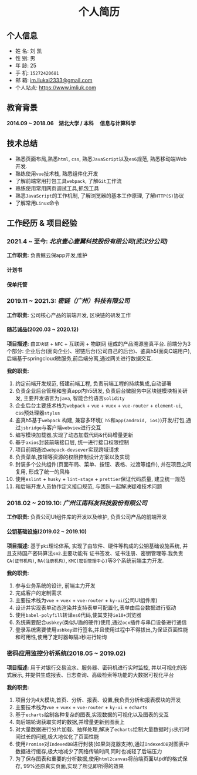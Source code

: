  <center><h1>个人简历</h1></center>
 
## 个人信息

- 姓 名: 刘 凯
- 性 别: 男 
- 年 龄: 25
- 手 机: `15272420681`
- 邮 箱: <a href="mailto:im.liukai2333@gmail.com">im.liukai2333@gmail.com</a>
- 个人站点: <a href="https://www.imliuk.com" target="_blank">https://www.imliuk.com</a>

## 教育背景

**2014.09 ~ 2018.06&nbsp;&nbsp;&nbsp;&nbsp;湖北大学 / 本科&nbsp;&nbsp;&nbsp;&nbsp; 信息与计算科学**

## 技术总结

  - 熟悉页面布局,熟悉`html`, `css`, 熟悉`JavaScript`以及`es6`规范, 熟悉移动端Web开发.
  - 熟练使用`vue`技术栈, 熟悉组件化开发
  - 了解前端常用打包工具`webpack`, 了解`Git`工作流
  - 熟练使用常用网页调试工具,抓包工具
  - 熟悉`JavaScript`的工作机制, 了解浏览器的基本工作原理, 了解`HTTP(S)`协议
  - 了解常用`Linux`命令

## 工作经历  &  项目经验

### 2021.4 ~ 至今: *北京壹心壹翼科技股份有限公司(武汉分公司)*

**工作职责:**  负责鲸云保app开发,维护

#### 计划书

#### 保单托管

### 2019.11 ~ 2021.3: *密链（广州）科技有限公司*

**工作职责:**  公司核心产品的前端开发, 区块链的研发工作

#### 随芯诚品(2020.03 ~ 2020.12)

**项目描述:**  由`区块链` + `NFC` + 互联网 + 物联网  组成的产品溯源鉴真平台. 前端分为3个部分: 企业后台(面向企业)、密链后台(公司自己的后台)、鉴真h5(面向C端用户), 后端基于springcloud微服务,前后端分离,通过网关进行数据交互.

**我的职责:**  

1. 约定前端开发规范, 搭建前端工程, 负责前端工程的持续集成,自动部署
2. 负责企业后台管理和鉴真app内h5研发, 负责后台微服务中区块链模块相关研发, 主要开发语言为`java`, 智能合约语言`solidity`
3. 企业后台主要技术栈为`webpack` + `vue` + `vuex` + `vue-router` + `element-ui`, css预处理器`stylus`
4. 鉴真h5基于`webpack` 构建, 兼容多环境(` h5`和`app(android, ios)`)开发/打包,通过`jsbridge`与客户端`webview`进行交互
6. 编写模块加载器,实现了动态加载代码&代码增量更新
6. 基于`axios`封装前端接口层, 统一进行接口权限控制
7. 项目前期通过`webpack-devsever`实现跨域请求
8. 负责菜单,按钮等资源的权限控制设计方案以及实现
9. 封装多个公共组件(页面布局、菜单、按钮、表格、过渡等组件), 并在项目之间复用, 形成了统一的风格
10. 使用`eslint` + `husky` + `lint-stage` + `prettier`保证代码质量, 建立统一规范
11. 和后端开发人员协作定义接口规范, 与团队一起解决疑难技术问题

### 2018.02 ~ 2019.10: *广州江南科友科技股份有限公司*

**工作职责:**  负责公司UI组件库的开发以及维护, 负责公司产品的前端开发

#### 公钥基础设施(2019.02 ~ 2019.10)

**项目描述:**   基于`pki`理论体系, 实现了由软件、硬件等构成的公钥基础设施系统, 并且支持国产密码算法`sm2`.主要功能有 证书签发、证书注册、密钥管理等.我负责`CA(证书机构)`, `RA(注册机构)`, `KMC(密钥管理中心)`等3个系统前端主力开发.

**我的职责:**  

1. 参与业务系统的设计, 前端主力开发
2. 完成客户的定制需求
3. 主要技术栈为`vue` + `vuex` + `vue-router` + `ky-ui`(公司UI组件库)
4. 设计并实现表单动态渲染并支持表单可配置化,表单由后台数据进行驱动
5. 使用`babel-polyfill`转译`es6`代码,使其支持`ie10+`浏览器
6. 系统需要配合`usbkey`(类似U盾的硬件)使用,通过`ocx`插件与串口设备进行通信
7. 登录系统需要使用`usbkey`进行签名,并且使用过程中不得拔出,为保证页面性能和可用性,使用了定时器每隔`3`秒进行轮询

### 密码应用监控分析系统(2018.05 ~ 2019.02)

**项目描述:**  用于对银行交易流水、服务器、密码机进行实时监控, 并以可视化的形式展示, 并提供生成报表、日志查询、高级检索等功能的大数据可视化平台

**我的职责:**  

1. 项目分为4大模块,首页、分析、报表、设置,我负责分析和报表模块的开发
2. 主要技术栈为`vue` + `vuex` + `vue-router` + `ky-ui` + `echarts`
3. 基于`echarts`绘制各种复杂的图表,实现数据的可视化以及图表的交互
4. 向后端轮询获取实时的数据,并增量更新到图表上
5. 对大量数据进行分片加载、抽样处理,解决了`echarts`绘制大量数据时`js`执行时间过长的问题,极大地优化了页面性能
6. 使用`Promise`对`IndexedDB`进行封装(如果浏览器支持),通过`IndexedDB`对图表中数据进行缓存,极大地减少了网络传输时间,同时也减轻了后端压力
7. 为了保存图表和重要的分析数据,使用`html2canvas`将前端页面以pdf的格式保存, 99%还原真实页面,实现了所见即所得的效果
